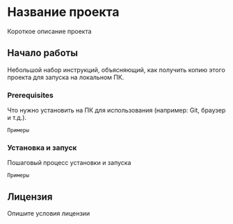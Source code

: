 # Название проекта
Короткое описание проекта

## Начало работы
Небольшой набор инструкций, объясняющий, как получить копию этого проекта для запуска на локальном ПК.

### Prerequisites
Что нужно установить на ПК для использования (например: Git, браузер и т.д.).
```
Примеры
```
### Установка и запуск
Пошаговый процесс установки и запуска
```
Примеры
```
## Лицензия
Опишите условия лицензии